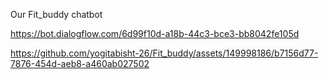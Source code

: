 Our Fit_buddy chatbot 

https://bot.dialogflow.com/6d99f10d-a18b-44c3-bce3-bb8042fe105d


https://github.com/yogitabisht-26/Fit_buddy/assets/149998186/b7156d77-7876-454d-aeb8-a460ab027502

